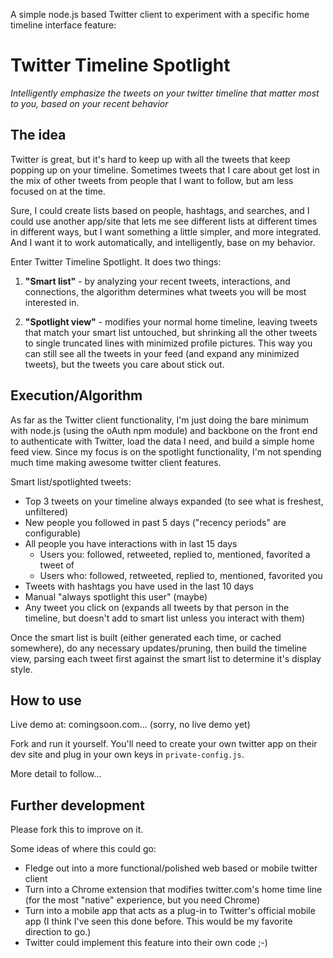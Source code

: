A simple node.js based Twitter client to experiment with a specific home timeline interface feature:

Twitter Timeline Spotlight
==========================

_Intelligently emphasize the tweets on your twitter timeline that matter most to you, based on your recent behavior_


 The idea
 --------
 
 Twitter is great, but it's hard to keep up with all the tweets that keep popping up on your timeline.  Sometimes tweets that I care about get lost in the mix of other tweets from people that I want to follow, but am less focused on at the time.  
 
 Sure, I could create lists based on people, hashtags, and searches, and I could use another app/site that lets me see different lists at different times in different ways, but I want something a little simpler, and more integrated.  And I want it to work automatically, and intelligently, base on my behavior.
 
 Enter Twitter Timeline Spotlight.  It does two things:

 1. __"Smart list"__ - by analyzing your recent tweets, interactions, and connections, the algorithm determines what tweets you will be most interested in.

 2. __"Spotlight view"__ - modifies your normal home timeline, leaving tweets that match your smart list untouched, but shrinking all the other tweets to single truncated lines with minimized profile pictures.  This way you can still see all the tweets in your feed (and expand any minimized tweets), but the tweets you care about stick out.


 Execution/Algorithm
 ---------
 
 As far as the Twitter client functionality, I'm just doing the bare minimum with node.js (using the oAuth npm module) and backbone on the front end to authenticate with Twitter, load the data I need, and build a simple home feed view.  Since my focus is on the spotlight functionality, I'm not spending much time making awesome twitter client features.
 
Smart list/spotlighted tweets:
- Top 3 tweets on your timeline always expanded (to see what is freshest, unfiltered)
- New people you followed in past 5 days ("recency periods" are configurable)
- All people you have interactions with in last 15 days
  - Users you: followed, retweeted, replied to, mentioned, favorited a tweet of
  - Users who: followed, retweeted, replied to, mentioned, favorited you
- Tweets with hashtags you have used in the last 10 days
- Manual "always spotlight this user" (maybe)
- Any tweet you click on (expands all tweets by that person in the timeline, but doesn't add to smart list unless you interact with them)

Once the smart list is built (either generated each time, or cached somewhere), do any necessary updates/pruning, then build the timeline view, parsing each tweet first against the smart list to determine it's display style.


How to use
----------

Live demo at: comingsoon.com... (sorry, no live demo yet)

Fork and run it yourself.  You'll need to create your own twitter app on their dev site and plug in your own keys in `private-config.js`.

More detail to follow...


Further development
-------------------

Please fork this to improve on it.

Some ideas of where this could go:

 - Fledge out into a more functional/polished web based or mobile twitter client
 - Turn into a Chrome extension that modifies twitter.com's home time line (for the most "native" experience, but you need Chrome)
 - Turn into a mobile app that acts as a plug-in to Twitter's official mobile app (I think I've seen this done before.  This would be my favorite direction to go.)
 - Twitter could implement this feature into their own code ;-)

